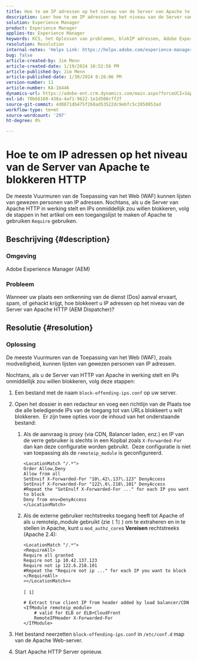 ```yaml
---
title: Hoe te om IP adressen op het niveau van de Server van Apache te blokkeren HTTP
description: Leer hoe te om IP adressen op het niveau van de Server van Apache te blokkeren HTTP.
solution: Experience Manager
product: Experience Manager
applies-to: Experience Manager
keywords: KCS, het Oplossen van problemen, blokIP adressen, Adobe Experience Manager, AEM, Apache HTTP Server niveau, de aanval van Dos, WAF, de Firewall van de Toepassing van het Web, AEM Vereiste eigenschap
resolution: Resolution
internal-notes: 'Helpx Link: https://helpx.adobe.com/experience-manager/kb/block-ips-apache-http-server.html#remoteip_module'
bug: false
article-created-by: Jim Menn
article-created-date: 1/19/2024 10:52:56 PM
article-published-by: Jim Menn
article-published-date: 1/30/2024 8:26:06 PM
version-number: 11
article-number: KA-16446
dynamics-url: https://adobe-ent.crm.dynamics.com/main.aspx?forceUCI=1&pagetype=entityrecord&etn=knowledgearticle&id=d68cc17a-1db7-ee11-a569-6045bd006268
exl-id: 70b66160-438a-4af1-9622-1e1d508cff2f
source-git-commit: 4d8871db475f268ad53522dc9ebfc5c2850853ad
workflow-type: tm+mt
source-wordcount: '297'
ht-degree: 0%

---
```


# Hoe te om IP adressen op het niveau van de Server van Apache te blokkeren HTTP


De meeste Vuurmuren van de Toepassing van het Web (WAF) kunnen lijsten van gewezen personen van IP adressen. Nochtans, als u de Server van Apache HTTP in werking stelt en IPs onmiddellijk zou willen blokkeren, volg de stappen in het artikel om een toegangslijst te maken of Apache te gebruiken `Require` gebruiken.

## Beschrijving {#description}


### Omgeving

Adobe Experience Manager (AEM)

### Probleem

Wanneer uw plaats een ontkenning van de dienst (Dos) aanval ervaart, spam, of gehackt krijgt, hoe blokkeert u IP adressen op het niveau van de Server van Apache HTTP (AEM Dispatcher)?


## Resolutie {#resolution}


### Oplossing

De meeste Vuurmuren van de Toepassing van het Web (WAF), zoals modveiligheid, kunnen lijsten van gewezen personen van IP adressen.

Nochtans, als u de Server van HTTP van Apache in werking stelt en IPs onmiddellijk zou willen blokkeren, volg deze stappen:

1. Een bestand met de naam `block-offending-ips.conf` op uw server.
2. Open het dossier in een redacteur en voeg een richtlijn van de Plaats toe die alle beledigende IPs van de toegang tot van URLs blokkeert u wilt blokkeren.  Er zijn twee opties voor de inhoud van het onderstaande bestand:

   1. Als de aanvraag is proxy (via CDN, Balancer laden, enz.) en IP van de verre gebruiker is slechts in een Kopbal zoals `X-Forwarded-For` dan kan deze configuratie worden gebruikt.  Deze configuratie is niet van toepassing als de `remoteip_module` is geconfigureerd. 

      ```
      <LocationMatch "/.*">
      Order Allow,Deny
      Allow from all
      SetEnvif X-Forwarded-For "10\.42\.137\.123" DenyAccess
      SetEnvif X-Forwarded-For "122\.6\.218\.101" DenyAccess
      #Repeat the "SetEnvlf X-Forwarded-For ..." for each IP you want to block
      Deny from env=DenyAccess
      </LocationMatch>
      ```


   2. Als de externe gebruiker rechtstreeks toegang heeft tot Apache of als u remoteip_module gebruikt (zie `[` 1`]` ) om te extraheren en in te stellen in Apache, kunt u `mod_authz_core`s <b>Vereisen</b> rechtstreeks (Apache 2.4):

      ```
      <LocationMatch "/.*">
      <RequireAll>
      Require all granted
      Require not ip 10.42.137.123
      Require not ip 122.6.218.101
      #Repeat the "Require not ip ..." for each IP you want to block
      </RequireAll>
      ></LocationMatch><
      ```



      `[ 1]`
 <br>

      ```
      # Extract true client IP from header added by load balancer/CDN
      <IfModule remoteip_module>
          # valid for ELB or ELB+CloudFront
          RemoteIPHeader X-Forwarded-For
      </IfModule>
      ```


3. Het bestand neerzetten `block-offending-ips.conf` in `/etc/conf.d` map van de Apache Web-server.
4. Start Apache HTTP Server opnieuw.
